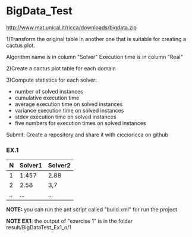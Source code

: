 # BigData_Test

http://www.mat.unical.it/ricca/downloads/bigdata.zip

1)Transform the original table in another one that
is suitable for creating a cactus plot.

Algorithm name is in column "Solver"
Execution time is in column "Real"

2)Create a cactus plot table for each domain

3)Compute statistics for each solver:
  - number of solved instances
  - cumulative execution time
  - average execution time on solved instances
  - variance execution time on solved instances
  - stdev execution time on solved instances
  - five numbers for execution times on solved instances

Submit: Create a repository and share it with ciccioricca on github


### EX.1

N		| Solver1 |	Solver2 |
----|---------|---------| 
1		|1.457		|	2.88		|
2		|2.58			| 3,7			|	
..	| ...			| ...			|



**NOTE:** you can run the ant script called "build.xml" for run the project

**NOTE EX1:** the output of "exercise 1" is in the folder result/BigDataTest_Ex1_o/1
